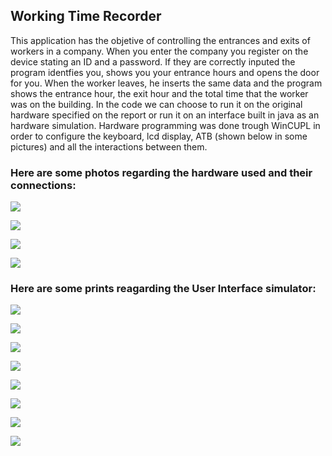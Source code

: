 ## Working Time Recorder

This application has the objetive of controlling the entrances and exits of workers in a company. When you enter the company you register on the device stating an ID and a password.
If they are correctly inputed the program identfies you, shows you your entrance hours and opens the door for you. When the worker leaves, he inserts the same data and the program
shows the entrance hour, the exit hour and the total time that the worker was on the building.
In the code we can choose to run it on the original hardware specified on the report or run it on an interface built in java as an hardware simulation.
Hardware programming was done trough WinCUPL in order to configure the keyboard, lcd display, ATB (shown below in some pictures) and all the interactions between them.

### Here are some photos regarding the hardware used and their connections:

![](https://scontent.flis9-1.fna.fbcdn.net/v/l/t34.18173-12/29341252_1954127347962686_1408681754_n.png?_nc_cat=101&ccb=2&_nc_sid=ae9488&_nc_ohc=J1tohgMCMnkAX9vEel3&_nc_ht=scontent.flis9-1.fna&oh=72718642690c44912ccfc660c5c0ea33&oe=600A2701)

![](https://media.discordapp.net/attachments/776940020674068500/801515301237424148/IMG_20180419_1317011.jpg?width=1202&height=676)

![](https://media.discordapp.net/attachments/776940020674068500/801515301174247434/IMG_20180419_131657.jpg)

![](https://media.discordapp.net/attachments/776940020674068500/801515327687098388/IMG_20180517_1254421.jpg?width=380&height=676)




### Here are some prints reagarding the User Interface simulator:

![](https://i.gyazo.com/24631bf33490e39faf87409704c4538c.png)

![](https://i.gyazo.com/cf503ceb2f55ae5de778b5ea751b032c.png)

![](https://i.gyazo.com/7c0888e11a44db1ccd409b3d2c141ddb.png)

![](https://i.gyazo.com/64a2ae244097f6b530995212c295c76d.png)

![](https://i.gyazo.com/f8b2a7e1d301da3f1da6a68ffdf7f57c.png)

![](https://i.gyazo.com/42c51bc37976d892ef094f0beeb1f9a1.png)

![](https://i.gyazo.com/5d4e3048dddc5e6f78b4e3e5ba35e10f.png)

![](https://i.gyazo.com/87db935a4a7ffc5e0becb95d15be0701.png)


